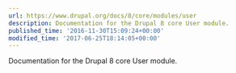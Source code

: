 ```yaml
---
url: https://www.drupal.org/docs/8/core/modules/user
description: Documentation for the Drupal 8 core User module.
published_time: '2016-11-30T15:09:24+00:00'
modified_time: '2017-06-25T18:14:05+00:00'
---
```

Documentation for the Drupal 8 core User module.